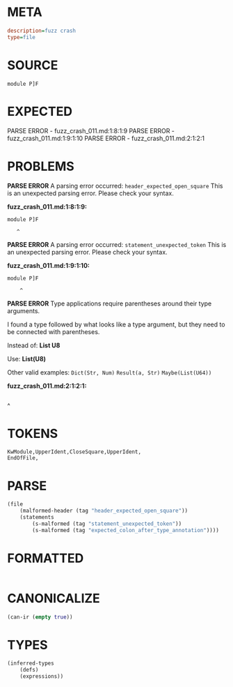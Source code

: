 # META
~~~ini
description=fuzz crash
type=file
~~~
# SOURCE
~~~roc
module P]F
~~~
# EXPECTED
PARSE ERROR - fuzz_crash_011.md:1:8:1:9
PARSE ERROR - fuzz_crash_011.md:1:9:1:10
PARSE ERROR - fuzz_crash_011.md:2:1:2:1
# PROBLEMS
**PARSE ERROR**
A parsing error occurred: `header_expected_open_square`
This is an unexpected parsing error. Please check your syntax.

**fuzz_crash_011.md:1:8:1:9:**
```roc
module P]F
```
       ^


**PARSE ERROR**
A parsing error occurred: `statement_unexpected_token`
This is an unexpected parsing error. Please check your syntax.

**fuzz_crash_011.md:1:9:1:10:**
```roc
module P]F
```
        ^


**PARSE ERROR**
Type applications require parentheses around their type arguments.

I found a type followed by what looks like a type argument, but they need to be connected with parentheses.

Instead of:
    **List U8**

Use:
    **List(U8)**

Other valid examples:
    `Dict(Str, Num)`
    `Result(a, Str)`
    `Maybe(List(U64))`

**fuzz_crash_011.md:2:1:2:1:**
```roc

```
^


# TOKENS
~~~zig
KwModule,UpperIdent,CloseSquare,UpperIdent,
EndOfFile,
~~~
# PARSE
~~~clojure
(file
	(malformed-header (tag "header_expected_open_square"))
	(statements
		(s-malformed (tag "statement_unexpected_token"))
		(s-malformed (tag "expected_colon_after_type_annotation"))))
~~~
# FORMATTED
~~~roc

~~~
# CANONICALIZE
~~~clojure
(can-ir (empty true))
~~~
# TYPES
~~~clojure
(inferred-types
	(defs)
	(expressions))
~~~
